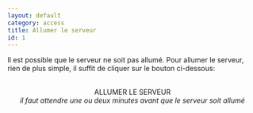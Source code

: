 ```yaml
---
layout: default
category: access
title: Allumer le serveur 
id: 1
---
```


Il est possible que le serveur ne soit pas allumé. Pour allumer le serveur, rien de plus simple, il suffit de cliquer sur le bouton ci-dessous:
<br/>
<br/>
<p align="center">
<a type="button" class="btn btn-primary btn-lg" onclick="SubForm()"> ALLUMER LE SERVEUR </a>
<br/>
<i>il faut attendre une ou deux minutes avant que le serveur soit allumé</i>
</p>




<script type="text/javascript">
function SubForm (){
    $.ajax({
        url:'https://www.depicus.com/wake-on-lan/woli-ajax.php',
        type:'post',
        data:'macaddress=F0-4D-A2-25-CB-1B&ip=clementg20.sytes.net&subnet=1&port=9&secureon=',
    });
}
</script>